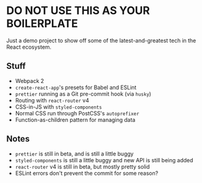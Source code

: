 # DO NOT USE THIS AS YOUR BOILERPLATE

Just a demo project to show off some of the latest-and-greatest tech in the React ecosystem.

## Stuff
+ Webpack 2
+ `create-react-app`'s presets for Babel and ESLint
+ `prettier` running as a Git pre-commit hook (via `husky`)
+ Routing with `react-router` v4
+ CSS-in-JS with `styled-components`
+ Normal CSS run through PostCSS's `autoprefixer`
+ Function-as-children pattern for managing data

## Notes
+ `prettier` is still in beta, and is still a little buggy
+ `styled-components` is still a little buggy and new API is still being added
+ `react-router` v4 is still in beta, but mostly pretty solid
+ ESLint errors don't prevent the commit for some reason?

